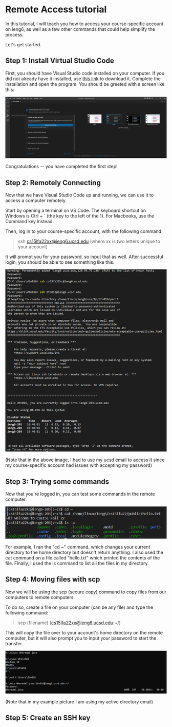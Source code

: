 # Remote Access tutorial

In this tutorial, I will teach you how to access your course-specific account on ieng6, as well as a few other commands that could help simplify the process.

Let's get started.

## Step 1: Install Virtual Studio Code

First, you should have Visual Studio code installed on your computer. If you did not already have it installed, use [this link](code.visualstudio.com)  to download it. Complete the installation and open the program. You should be greeted with a screen like this:

![Image](vsc.png)

Congratulations -- you have completed the first step!

## Step 2: Remotely Connecting

Now that we have Visual Studio Code up and running, we can use it to access a computer remotely. 

Start by opening a terminal on VS Code. The keyboard shortcut on Windows is Ctrl + ` (the key to the left of the 1). For Macbooks, use the Command key instead.

Then, log in to your course-specific account, with the following command:

> ssh cs15lfa22xx@ieng6.ucsd.edu (where xx is two letters unique to your account)

It will prompt you for your password, so input that as well. After successful login, you should be able to see something like this.

![Image](login.png)

(Note that in the above image, I had to use my ucsd email to access it since my course-specific account had issues with accepting my password)

## Step 3: Trying some commands

Now that you're logged in, you can test some commands in the remote computer.

![Image](commandrun2.JPG)

For example, I ran the "cd ~" command, which changes your current directory to the home directory but doesn't return anything. I also used the cat command on a file called "hello.txt" which printed the contents of the file. Finally, I used the ls command to list all the files in my directory.

## Step 4: Moving files with scp

Now we will be using the scp (secure copy) command to copy files from our computers to remote computers. 

To do so, create a file on your computer (can be any file) and type the following command:

> scp (filename) (cs15lfa22xx@ieng6.ucsd.edu:~/)

This will copy the file over to your account's home directory on the remote computer, but it will also prompt you to input your password to start the transfer.

![Image](scp.png)

(Note that in my example picture I am using my active directory email)

## Step 5: Create an SSH key